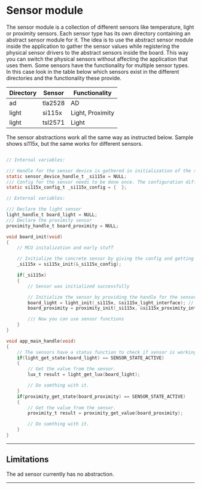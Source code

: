 # Sensor module

The sensor module is a collection of different sensors like temperature, light or proximity sensors.
Each sensor type has its own directory containing an abstract sensor module for it. The idea is to use the abstract sensor module inside the application to gather the sensor values while registering the physical sensor drivers to the abstract sensors inside the board. This way you can switch the physical sensors without affecting the application that uses them. Some sensors have the functionality for multiple sensor types. In this case look in the table below which sensors exist in the different directories and the functionality these provide.

Directory | Sensor | Functionality
--- | --- | ---
ad | tla2528 | AD
light | si115x | Light, Proximity
light | tsl2571 | Light

The sensor abstractions work all the same way as instructed below. Sample shows si115x, but the same works for different sensors.

```c

// Internal variables:

/// Handle for the sensor device is gathered in initialization of the sensor.
static sensor_device_handle_t _si115x = NULL;
/// Config for the sensor needs to be done once. The configuration differs between different sensors.
static si115x_config_t _si115x_config = {  };

// External variables:

/// Declare the light sensor
light_handle_t board_light = NULL;
/// Declare the proximity sensor
proximity_handle_t board_proximity = NULL;

void board_init(void)
{
    // MCU initalization and early stuff

    // Initialize the concrete sensor by giving the config and getting a pointer to a handle.
    _si115x = si115x_init(&_si115x_config);

    if(_si115x)
    {
        // Sensor was initialized successfully

        // Initialize the sensor by providing the handle for the sensor device and the interface to the sensor.
        board_light = light_init(_si115x, &si115x_light_interface); // The interfaces are declared in sensor header
        board_proximity = proximity_init(_si115x, &si115x_proximity_interface); // The interfaces are declared in sensor header

        /// Now you can use sensor functions
    }
}

void app_main_handle(void)
{
    // The sensors have a status function to check if sensor is working. Check this in case it stops working.
    if(light_get_state(board_light) == SENSOR_STATE_ACTIVE)
    {
        // Get the value from the sensor.
        lux_t result = light_get_lux(board_light);

        // Do somthing with it.
    }
    if(proximity_get_state(board_proximity) == SENSOR_STATE_ACTIVE)
    {
        // Get the value from the sensor.
        proximity_t result = proximity_get_value(board_proximity);

        // Do somthing with it.
    }
}

```

---

## Limitations

The ad sensor currently has no abstraction.

---
